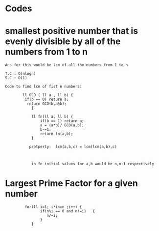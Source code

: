 # Codes

# smallest positive number that is evenly divisible by all of the numbers from 1 to n
    Ans for this would be lcm of all the numbers from 1 to n
    
    T.C : O(nlogn) 
    S.C : O(1) 
    
    Code to find lcm of fist n numbers: 
    
            ll GCD ( ll a , ll b) {
             if(b == 0) return a;
              return GCD(b,a%b);
                }

                ll fn(ll a, ll b) {
                    if(b == 1) return a;
                    a = (a*b)/ GCD(a,b);
                    b-=1;
                    return fn(a,b);
                }
                
               protperty:  lcm(a,b,c) = lcm(lcm(a,b),c)
         
               
                
                in fn initial values for a,b would be n,n-1 respectively 


#           Largest Prime Factor for a given number 

             for(ll i=1; i*i<=n ;i++) {
                    if(n%i == 0 and n!=i)   {
                       n/=i;
                    }
                }
